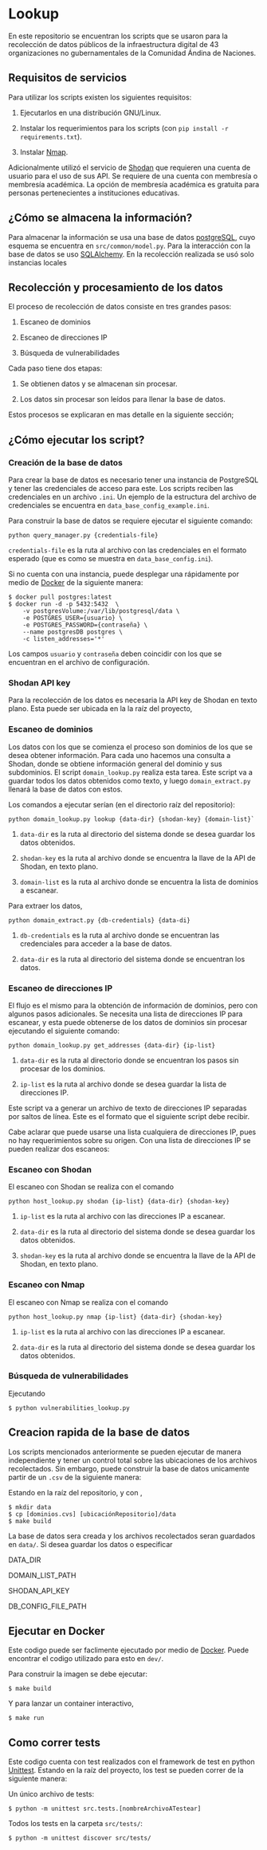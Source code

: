 # Lookup

En este repositorio se encuentran los scripts que se usaron para la recolección de datos públicos de la infraestructura digital de 43 organizaciones no gubernamentales de la Comunidad Ándina de Naciones.

## Requisitos de servicios


Para utilizar los scripts existen los siguientes requisitos:

1. Ejecutarlos en una distribución GNU/Linux.

2. Instalar los requerimientos para los scripts (con `pip install -r requirements.txt`).

3. Instalar [Nmap](https://nmap.org/).

Adicionalmente utilizó el servicio de [Shodan](https://help.shodan.io/the-basics/what-is-shodan) que requieren una cuenta de usuario para el uso de sus API. Se requiere de una cuenta con membresía o membresía académica. La opción de membresía académica es gratuita para personas pertenecientes a instituciones educativas.

## ¿Cómo se almacena la información?

Para almacenar la información se usa una base de datos [postgreSQL](https://www.postgresql.org/), cuyo esquema se encuentra en ```src/common/model.py```. Para la interacción con la base de datos se uso [SQLAlchemy](https://www.sqlalchemy.org/). En la recolección realizada se usó solo instancias locales

## Recolección y procesamiento de los datos

El proceso de recolección de datos consiste en tres grandes pasos:

1. Escaneo de dominios

2. Escaneo de direcciones IP

4. Búsqueda de vulnerabilidades

Cada paso tiene dos etapas:

1. Se obtienen datos y se almacenan sin procesar.

2. Los datos sin procesar son leídos para llenar la base de datos.

Estos procesos se explicaran en mas detalle en la siguiente sección;

## ¿Cómo ejecutar los script?

### Creación de la base de datos

Para crear la base de datos es necesario tener una instancia de PostgreSQL y tener las credenciales de acceso para este. Los scripts reciben las credenciales en un archivo `.ini`. Un ejemplo de la estructura del archivo de credenciales se encuentra en `data_base_config_example.ini`.

Para construir la base de datos se requiere ejecutar el siguiente comando:

    python query_manager.py {credentials-file}

`credentials-file` es la ruta al archivo con las credenciales en el formato esperado (que es como se muestra en `data_base_config.ini`).

Si no cuenta con una instancia, puede desplegar una rápidamente por medio de [Docker](https://www.docker.com/) de la siguiente manera:

    $ docker pull postgres:latest
    $ docker run -d -p 5432:5432  \
        -v postgresVolume:/var/lib/postgresql/data \
        -e POSTGRES_USER={usuario} \
        -e POSTGRES_PASSWORD={contraseña} \
        --name postgresDB postgres \
        -c listen_addresses='*'

Los campos `usuario` y `contraseña` deben coincidir con los que se encuentran en el archivo de configuración.
### Shodan API key

Para la recolección de los datos es necesaria la API key de Shodan en texto plano. Esta puede ser ubicada en la la raíz del proyecto,
### Escaneo de dominios

Los datos con los que se comienza el proceso son dominios de los que se desea obtener información. Para cada uno hacemos una consulta a Shodan, donde se obtiene información general del dominio y sus subdominios. El script `domain_lookup.py` realiza esta tarea. Este script va a guardar todos los datos obtenidos como texto, y luego `domain_extract.py` llenará la base de datos con estos.

Los comandos a ejecutar serían (en el directorio raíz del repositorio):

    python domain_lookup.py lookup {data-dir} {shodan-key} {domain-list}`

1. `data-dir` es la ruta al directorio del sistema donde se desea guardar los datos obtenidos.

2. `shodan-key` es la ruta al archivo donde se encuentra la llave de la API de Shodan, en texto plano.

3. `domain-list` es la ruta al archivo donde se encuentra la lista de dominios a escanear.

Para extraer los datos,

    python domain_extract.py {db-credentials} {data-di}


1. `db-credentials` es la ruta al archivo donde se encuentran las credenciales para acceder a la base de datos.

2. `data-dir` es la ruta al directorio del sistema donde se encuentran los datos.

### Escaneo de direcciones IP

El flujo es el mismo para la obtención de información de dominios, pero con algunos pasos adicionales. Se necesita una lista de direcciones IP para escanear, y esta puede obtenerse de los datos de dominios sin procesar ejecutando el siguiente comando:

```
python domain_lookup.py get_addresses {data-dir} {ip-list}
```

1. `data-dir` es la ruta al directorio donde se encuentran los pasos sin procesar de los dominios.

2. `ip-list` es la ruta al archivo donde se desea guardar la lista de direcciones IP.

Este script va a generar un archivo de texto de direcciones IP separadas por saltos de línea. Este es el formato que el siguiente script debe recibir.

Cabe aclarar que puede usarse una lista cualquiera de direcciones IP, pues no hay requerimientos sobre su origen. Con una lista de direcciones IP se pueden realizar dos escaneos:

### Escaneo con Shodan

El escaneo con Shodan se realiza con el comando

```
python host_lookup.py shodan {ip-list} {data-dir} {shodan-key}
```

1. `ip-list` es la ruta al archivo con las direcciones IP a escanear.

2. `data-dir` es la ruta al directorio del sistema donde se desea guardar los datos obtenidos.

3. `shodan-key` es la ruta al archivo donde se encuentra la llave de la API de Shodan, en texto plano.

### Escaneo con Nmap

El escaneo con Nmap se realiza con el comando

```
python host_lookup.py nmap {ip-list} {data-dir} {shodan-key}
```

1. `ip-list` es la ruta al archivo con las direcciones IP a escanear.

2. `data-dir` es la ruta al directorio del sistema donde se desea guardar los datos obtenidos.

### Búsqueda de vulnerabilidades

Ejecutando

    $ python vulnerabilities_lookup.py


## Creacion rapida de la base de datos
Los scripts mencionados anteriormente se pueden ejecutar de manera independiente y tener un control total sobre las ubicaciones de los archivos recolectados.
Sin embargo, puede construir la base de datos unicamente partir de un `.csv` de la siguiente manera:

Estando en la raíz del repositorio, y con ,

    $ mkdir data
    $ cp [dominios.cvs] [ubicaciónRepositorio]/data
    $ make build

La base de datos sera creada y los archivos recolectados seran guardados en `data/`. Si desea guardar los datos o especificar 


DATA_DIR

DOMAIN_LIST_PATH

SHODAN_API_KEY

DB_CONFIG_FILE_PATH

## Ejecutar en Docker

Este codigo puede ser faclimente ejecutado por medio de [Docker](https://www.docker.com/). Puede encontrar el codigo utilizado para esto en `dev/`.

Para construir la imagen se debe ejecutar:

    $ make build

Y para lanzar un container interactivo,

    $ make run


## Como correr tests

Este codigo cuenta con test realizados con el framework de test en python [Unittest](https://docs.python.org/3/library/unittest.html). Estando en la raíz del proyecto, los test se pueden correr de la siguiente manera:

Un único archivo de tests:

    $ python -m unittest src.tests.[nombreArchivoATestear]

Todos los tests en la carpeta `src/tests/`:

    $ python -m unittest discover src/tests/
